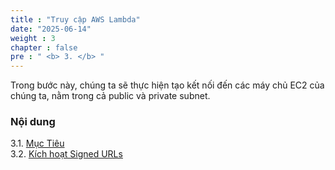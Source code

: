 ```yaml
---
title : "Truy cập AWS Lambda"
date: "2025-06-14"
weight : 3 
chapter : false
pre : " <b> 3. </b> "
---
```


Trong bước này, chúng ta sẽ thực hiện tạo kết nối đến các máy chủ EC2 của chúng ta, nằm trong cả public và private subnet.

### Nội dung
3.1. [Mục Tiêu](3.1-objective/) \
3.2. [Kích hoạt Signed URLs](3.2-addcodetohandlesecurityheaders/) 
